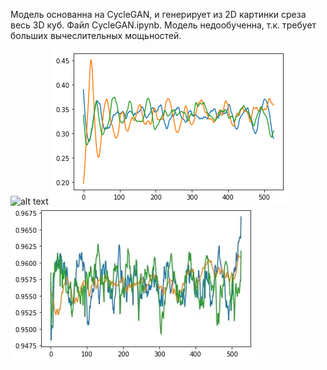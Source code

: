 
Модель основанна на CycleGAN, и генерирует из 2D картинки среза весь 3D куб.
Файл CycleGAN.ipynb. Модель недообученна, т.к. требует больших вычеслительных мощьностей.

![alt text](best.gif)
![alt text](Prosity.png)
![alt text](photo_2020-11-22_17-08-33.jpg)
